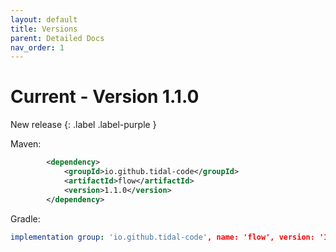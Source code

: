 ```yaml
---
layout: default
title: Versions
parent: Detailed Docs
nav_order: 1
---
```



# Current - Version 1.1.0 

New release
{: .label .label-purple }

Maven:

```xml
        <dependency>
            <groupId>io.github.tidal-code</groupId>
            <artifactId>flow</artifactId>
            <version>1.1.0</version>
        </dependency>
```

Gradle:

```yml
implementation group: 'io.github.tidal-code', name: 'flow', version: '1.2.0'
```





